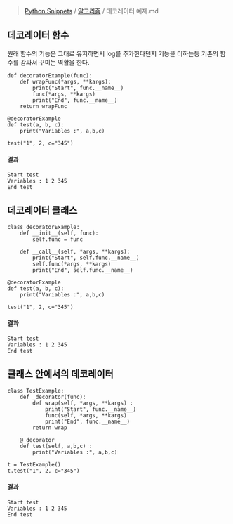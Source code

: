 > [Python Snippets](../README.md) / [알고리즘](README.md) / 데코레이터 예제.md
## 데코레이터 함수

원래 함수의 기능은 그대로 유지하면서 log를 추가한다던지 기능을 더하는등 기존의 함수를 감싸서 꾸미는 역활을 한다.

    def decoratorExample(func):
        def wrapFunc(*args, **kargs):
            print("Start", func.__name__)
            func(*args, **kargs)
            print("End", func.__name__)
        return wrapFunc
    
    @decoratorExample
    def test(a, b, c):
        print("Variables :", a,b,c)
        
    test("1", 2, c="345")

#### 결과

    Start test
    Variables : 1 2 345
    End test



## 데코레이터 클래스

    class decoratorExample:
        def __init__(self, func):
            self.func = func
            
        def __call__(self, *args, **kargs):
            print("Start", self.func.__name__)
            self.func(*args, **kargs)
            print("End", self.func.__name__)
    
    @decoratorExample
    def test(a, b, c):
        print("Variables :", a,b,c)
        
    test("1", 2, c="345")

#### 결과

    Start test
    Variables : 1 2 345
    End test



## 클래스 안에서의 데코레이터

    class TestExample:
        def _decorator(func):
            def wrap(self, *args, **kargs) :
                print("Start", func.__name__)
                func(self, *args, **kargs)
                print("End", func.__name__)
            return wrap
    
        @_decorator
        def test(self, a,b,c) :
            print("Variables :", a,b,c)
    
    t = TestExample()
    t.test("1", 2, c="345")

#### 결과

    Start test
    Variables : 1 2 345
    End test